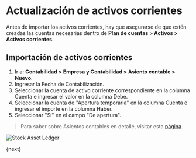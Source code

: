 <!-- add-breadcrumbs -->
# Actualización de activos corrientes

Antes de importar los activos corrientes, hay que asegurarse de que estén creadas las cuentas necesarias dentro de **Plan de cuentas > Activos > Activos corrientes**.

## Importación de activos corrientes

1. Ir a: **Contabilidad > Empresa y Contabilidad > Asiento contable > Nuevo**.
1. Ingresar la Fecha de Contabilización.
1. Seleccionar la cuenta de activo corriente correspondiente en la columna Cuenta e ingresar el valor en la columna Debe.
1. Seleccionar la cuenta de "Apertura temporaria" en la columna Cuenta e ingresar el importe en la columna Haber.
1. Seleccionar "Sí" en el campo "De apertura".

> Para saber sobre Asientos contables en detalle, visitar esta [página](/docs/user/manual/es/accounts/journal-entry).

 <img class="screenshot" alt="Stock Asset Ledger" src="{{docs_base_url}}/assets/img/accounts/opening_balance_current_assets.png">


{next}
